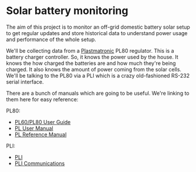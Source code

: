 # Solar battery monitoring

The aim of this project is to monitor an off-grid domestic battery solar setup to get regular updates
and store historical data to understand power usage and performance of the whole setup.

We'll be collecting data from a [Plastmatronic](http://www.plasmatronics.com.au/) PL80 regulator. This is a battery charger controller. So, it knows the power used by the house. It knows the how charged the batteries are and how much they're being charged. It also knows the amount of power coming from the solar cells. We'll be talking to the PL80 via a PLI which is a crazy old-fashioned RS-232 serial interface.

There are a bunch of manuals which are going to be useful. We're linking to them here for easy reference:

PL80:

- [PL60/PL80 User Guide](http://www.plasmatronics.com.au/downloads/PL60.PL80.UserGuide.V6.pdf)
- [PL User Manual](http://www.plasmatronics.com.au/downloads/PLUserMan.V9.0324.pdf)
- [PL Reference Manual](http://www.plasmatronics.com.au/downloads/PL_Reference_Manual_6.3.1.pdf)

PLI:

- [PLI](http://www.plasmatronics.com.au/downloads/PLIman4.2.pdf)
- [PLI Communications](http://www.plasmatronics.com.au/downloads/PLI.Info.2.16.pdf)
